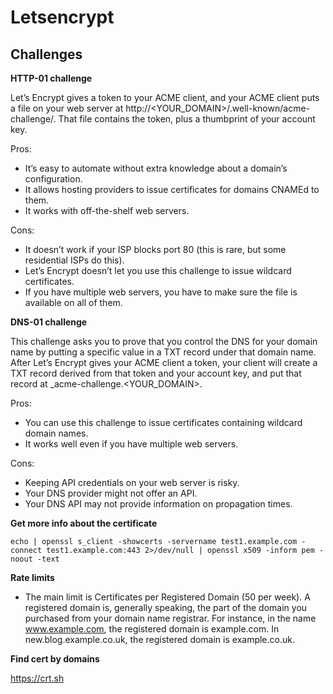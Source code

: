 # Letsencrypt

## Challenges

**HTTP-01 challenge**

Let’s Encrypt gives a token to your ACME client, and your ACME client puts a file on your web server at http://<YOUR_DOMAIN>/.well-known/acme-challenge/<TOKEN>. That file contains the token, plus a thumbprint of your account key.

Pros:

- It’s easy to automate without extra knowledge about a domain’s configuration.
- It allows hosting providers to issue certificates for domains CNAMEd to them.
- It works with off-the-shelf web servers.

Cons:

- It doesn’t work if your ISP blocks port 80 (this is rare, but some residential ISPs do this).
- Let’s Encrypt doesn’t let you use this challenge to issue wildcard certificates.
- If you have multiple web servers, you have to make sure the file is available on all of them.

**DNS-01 challenge**

This challenge asks you to prove that you control the DNS for your domain name by putting a specific value in a TXT record under that domain name.
After Let’s Encrypt gives your ACME client a token, your client will create a TXT record derived from that token and your account key, and put that record at _acme-challenge.<YOUR_DOMAIN>.

Pros:

- You can use this challenge to issue certificates containing wildcard domain names.
- It works well even if you have multiple web servers.

Cons:

- Keeping API credentials on your web server is risky.
- Your DNS provider might not offer an API.
- Your DNS API may not provide information on propagation times.

**Get more info about the certificate**

`echo | openssl s_client -showcerts -servername test1.example.com -connect test1.example.com:443 2>/dev/null | openssl x509 -inform pem -noout -text`

**Rate limits**

- The main limit is Certificates per Registered Domain (50 per week). A registered domain is, generally speaking, the part of the domain you purchased from your domain name registrar. For instance, in the name www.example.com, the registered domain is example.com. In new.blog.example.co.uk, the registered domain is example.co.uk.

**Find cert by domains**

https://crt.sh